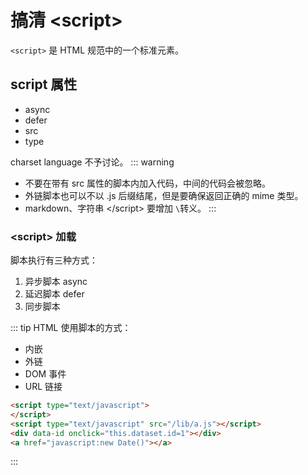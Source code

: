 # 搞清 \<script\>
`<script>` 是 HTML 规范中的一个标准元素。
## script 属性
- async
- defer
- src
- type

charset language 不予讨论。
::: warning
- 不要在带有 src 属性的脚本内加入代码，中间的代码会被忽略。
- 外链脚本也可以不以 .js 后缀结尾，但是要确保返回正确的 mime 类型。
- markdown、字符串 <\/script> 要增加 ` \ `转义。
:::

### \<script\> 加载
脚本执行有三种方式：
1. 异步脚本 async
2. 延迟脚本 defer
3. 同步脚本 

::: tip
HTML 使用脚本的方式：
- 内嵌
- 外链
- DOM 事件
- URL 链接
```html
<script type="text/javascript">
</script>
<script type="text/javascript" src="/lib/a.js"></script>
<div data-id onclick="this.dataset.id=1"></div>
<a href="javascript:new Date()"></a>
```
:::